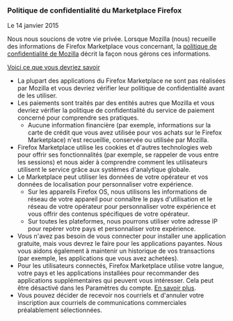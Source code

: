 ### Politique de confidentialité du Marketplace Firefox
Le 14 janvier 2015

Nous nous soucions de votre vie privée. Lorsque Mozilla (nous) recueille des informations de Firefox Marketplace vous concernant, la [politique de confidentialité de Mozilla](https://www.mozilla.org/privacy/) décrit la façon nous gérons ces informations.

<u>Voici ce que vous devriez savoir</u>

- La plupart des applications du Firefox Marketplace ne sont pas réalisées par Mozilla et vous devriez vérifier leur politique de confidentialité avant de les utiliser.
- Les paiements sont traités par des entités autres que Mozilla et vous devriez vérifier la politique de confidentialité du service de paiement concerné pour comprendre ses pratiques.
  - Aucune information financière (par exemple, informations sur la carte de crédit que vous avez utilisée pour vos achats sur le Firefox Marketplace) n'est recueillie, conservée ou utilisée par Mozilla.
- Firefox Marketplace utilise les cookies et d'autres technologies web pour offrir ses fonctionnalités (par exemple, se rappeler de vous entre les sessions) et nous aider à comprendre comment les utilisateurs utilisent le service grâce aux systèmes d'analytique globale.
- Le Marketplace peut utiliser les données de votre opérateur et vos données de localisation pour personnaliser votre expérience.
  - Sur les appareils Firefox OS, nous utilisons les informations de réseau de votre appareil pour connaître le pays d'utilisation et le réseau de votre opérateur pour personnaliser votre expérience et vous offrir des contenus spécifiques de votre opérateur.
  - Sur toutes les plateformes, nous pourrons utiliser votre adresse IP pour repérer votre pays et personnaliser votre expérience.
- Vous n'avez pas besoin de vous connecter pour installer une application gratuite, mais vous devrez le faire pour les applications payantes. Nous vous aidons également à maintenir un historique de vos transactions (par exemple, les applications que vous avez achetées).
- Pour les utilisateurs connectés, Firefox Marketplace utilise votre langue, votre pays et les applications installées pour recommander des applications supplémentaires qui peuvent vous intéresser.  Cela peut être désactivé dans les Paramètres du compte. [En savoir plus](https://support.mozilla.org/kb/recommendations-marketplace).
- Vous pouvez décider de recevoir nos courriels et d'annuler votre inscription aux courriels de communications commerciales préalablement sélectionnées.
